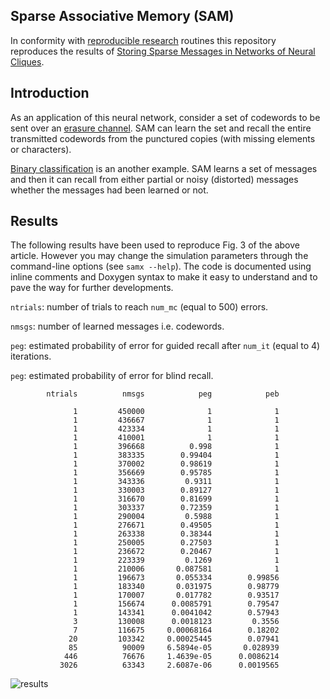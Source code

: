 ## Sparse Associative Memory (SAM)

In conformity with [reproducible research](https://en.wikipedia.org/wiki/Reproducibility#Reproducible_research)
routines this repository reproduces the results of
[Storing Sparse Messages in Networks of Neural Cliques](https://ieeexplore.ieee.org/document/6658945/?reload=true&arnumber=6658945).


## Introduction
As an application of this neural network, consider a set of codewords to be sent over an [erasure channel](https://en.wikipedia.org/wiki/Erasure_channel).
SAM can learn the set and recall the entire transmitted codewords from the punctured copies (with missing elements or characters).

[Binary classification](https://en.wikipedia.org/wiki/Binary_classification) is an another example.
SAM learns a set of messages and then it can recall from either partial or noisy (distorted)
messages whether the messages had been learned or not.

## Results

The following results have been used to reproduce Fig. 3 of the above article.
However you may change the simulation parameters through the command-line options (see ```samx --help```).
The code is documented using inline comments and Doxygen syntax to make it easy to understand and to pave the way
for further developments.

```ntrials```: number of trials to reach ```num_mc``` (equal to 500) errors.

```nmsgs```: number of learned messages i.e. codewords.

```peg```: estimated probability of error for guided recall after ```num_it``` (equal to 4) iterations.

```peg```: estimated probability of error for blind recall.

```
        ntrials          nmsgs            peg            peb

              1         450000              1              1
              1         436667              1              1
              1         423334              1              1
              1         410001              1              1
              1         396668          0.998              1
              1         383335        0.99404              1
              1         370002        0.98619              1
              1         356669        0.95785              1
              1         343336         0.9311              1
              1         330003        0.89127              1
              1         316670        0.81699              1
              1         303337        0.72359              1
              1         290004         0.5988              1
              1         276671        0.49505              1
              1         263338        0.38344              1
              1         250005        0.27503              1
              1         236672        0.20467              1
              1         223339         0.1269              1
              1         210006       0.087581              1
              1         196673       0.055334        0.99856
              1         183340       0.031975        0.98779
              1         170007       0.017782        0.93517
              1         156674      0.0085791        0.79547
              1         143341      0.0041042        0.57943
              3         130008      0.0018123         0.3556
              7         116675     0.00068164        0.18202
             20         103342     0.00025445        0.07941
             85          90009     6.5894e-05       0.028939
            446          76676     1.4639e-05      0.0086214
           3026          63343     2.6087e-06      0.0019565
```
![results](results.png)
